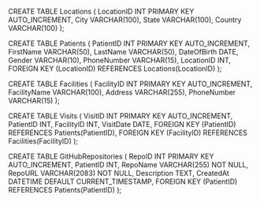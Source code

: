 CREATE TABLE Locations (
    LocationID INT PRIMARY KEY AUTO_INCREMENT,
    City VARCHAR(100),
    State VARCHAR(100),
    Country VARCHAR(100)
);

CREATE TABLE Patients (
    PatientID INT PRIMARY KEY AUTO_INCREMENT,
    FirstName VARCHAR(50),
    LastName VARCHAR(50),
    DateOfBirth DATE,
    Gender VARCHAR(10),
    PhoneNumber VARCHAR(15),
    LocationID INT,
    FOREIGN KEY (LocationID) REFERENCES Locations(LocationID)
);

CREATE TABLE Facilities (
    FacilityID INT PRIMARY KEY AUTO_INCREMENT,
    FacilityName VARCHAR(100),
    Address VARCHAR(255),
    PhoneNumber VARCHAR(15)
);

CREATE TABLE Visits (
    VisitID INT PRIMARY KEY AUTO_INCREMENT,
    PatientID INT,
    FacilityID INT,
    VisitDate DATE,
    FOREIGN KEY (PatientID) REFERENCES Patients(PatientID),
    FOREIGN KEY (FacilityID) REFERENCES Facilities(FacilityID)
);

CREATE TABLE GitHubRepositories (
    RepoID INT PRIMARY KEY AUTO_INCREMENT,
    PatientID INT,
    RepoName VARCHAR(255) NOT NULL,
    RepoURL VARCHAR(2083) NOT NULL,
    Description TEXT,
    CreatedAt DATETIME DEFAULT CURRENT_TIMESTAMP,
    FOREIGN KEY (PatientID) REFERENCES Patients(PatientID)
);
